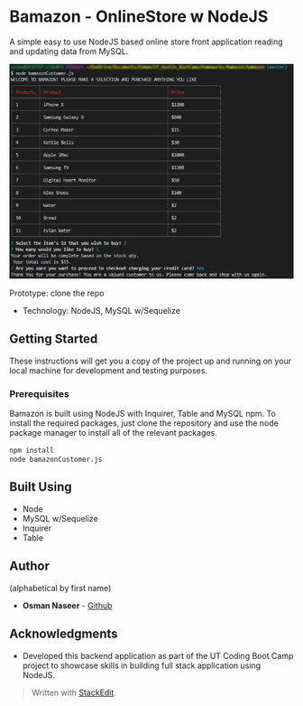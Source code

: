 # Bamazon - OnlineStore w NodeJS
A simple easy to use NodeJS based online store front application reading and updating data from MySQL. 

![Screenshot below](./bamazon.gif)

Prototype: clone the repo

 - Technology: NodeJS, MySQL w/Sequelize

## [](https://github.com/onaseer07/bamazon#getting-started)Getting Started

These instructions will get you a copy of the project up and running on your local machine for development and testing purposes.

### [](https://github.com/onaseer07/bamazon#prerequisites)Prerequisites

Bamazon is built using NodeJS with Inquirer, Table and MySQL npm. To install the required packages, just clone the repository and use the node package manager to install all of the relevant packages.

```
npm install
node bamazonCustomer.js

```

## [](https://github.com/onaseer07/bamazon#built-using)Built Using

-   Node
-   MySQL w/Sequelize
-   Inquirer
-  	Table

## [](https://github.com/onaseer07/bamazon#authors)Author

(alphabetical by first name)

-   **Osman Naseer**  -  [Github](https://github.com/onaseer07)


## [](https://github.com/onaseer07/bamazon#acknowledgments)Acknowledgments

-   Developed this backend application as part of the UT Coding Boot Camp project to showcase skills in building full stack application using NodeJS. 

> Written with [StackEdit](https://stackedit.io/).
